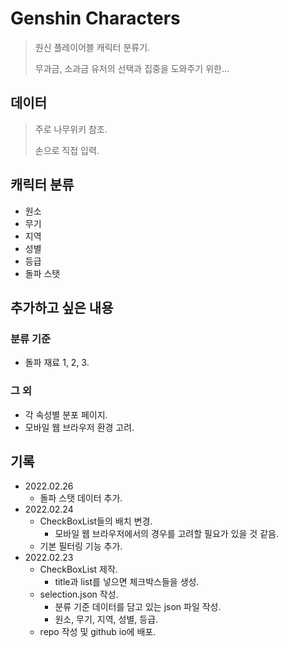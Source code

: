 # Genshin Characters

> 원신 플레이어블 캐릭터 분류기.
>
> 무과금, 소과금 유저의 선택과 집중을 도와주기 위한...



## 데이터

> 주로 나무위키 참조.
>
> 손으로 직접 입력.



## 캐릭터 분류

* 원소
* 무기
* 지역
* 성별
* 등급
* 돌파 스탯



## 추가하고 싶은 내용

### 분류 기준

* 돌파 재료 1, 2, 3.



### 그 외

* 각 속성별 분포 페이지.
* 모바일 웹 브라우저 환경 고려.



## 기록

* 2022.02.26
  * 돌파 스탯 데이터 추가.
* 2022.02.24
  * CheckBoxList들의 배치 변경.
    * 모바일 웹 브라우저에서의 경우를 고려할 필요가 있을 것 같음.
  * 기본 필터링 기능 추가.
* 2022.02.23
  * CheckBoxList 제작.
    * title과 list를 넣으면 체크박스들을 생성.
  * selection.json 작성.
    * 분류 기준 데이터를 담고 있는 json 파일 작성.
    * 원소, 무기, 지역, 성별, 등급.
  * repo 작성 및 github io에 배포.
